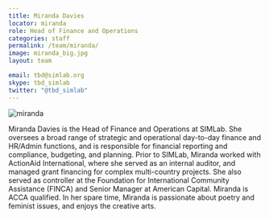 ```yaml
---
title: Miranda Davies
locator: miranda
role: Head of Finance and Operations
categories: staff
permalink: /team/miranda/
image: miranda_big.jpg
layout: team

email: tbd@simlab.org
skype: tbd_simlab
twitter: "@tbd_simlab"
---
```

![miranda]({{site.baseurl}}/images/team/miranda_big.jpg)

Miranda Davies is the Head of Finance and Operations at SIMLab. She oversees a broad range of strategic and operational day-to-day finance and HR/Admin functions, and is responsible for financial reporting and compliance, budgeting, and planning. Prior to SIMLab, Miranda worked with ActionAid International, where she served as an internal auditor, and managed grant financing for complex multi-country projects. She also served as controller at the Foundation for International Community Assistance (FINCA) and Senior Manager at American Capital. Miranda is ACCA qualified. In her spare time, Miranda is passionate about poetry and feminist issues, and enjoys the creative arts.
